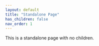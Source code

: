 ```yaml
---
layout: default
title: "Standalone Page"
has_children: false
nav_order: 1
---
```


This is a standalone page with <span class="red-text">no children</span>.

